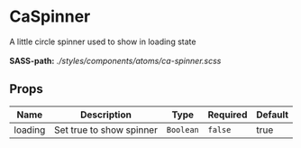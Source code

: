 # CaSpinner

A little circle spinner used to show in loading state<br><br> **SASS-path:** _./styles/components/atoms/ca-spinner.scss_

## Props

<!-- @vuese:CaSpinner:props:start -->
|Name|Description|Type|Required|Default|
|---|---|---|---|---|
|loading|Set true to show spinner|`Boolean`|`false`|true|

<!-- @vuese:CaSpinner:props:end -->


